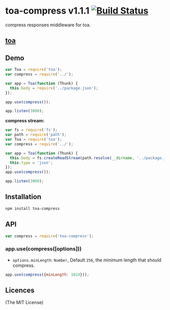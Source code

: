 toa-compress v1.1.1 [![Build Status](https://travis-ci.org/toajs/toa-compress.svg)](https://travis-ci.org/toajs/toa-compress)
====
compress responses middleware for toa.

## [toa](https://github.com/toajs/toa)

## Demo

```js
var Toa = require('toa');
var compress = require('../');

var app = Toa(function (Thunk) {
  this.body = require('../package.json');
});

app.use(compress());

app.listen(3000);
```

**compress stream:**

```js
var fs = require('fs');
var path = require('path');
var Toa = require('toa');
var compress = require('../');

var app = Toa(function (Thunk) {
  this.body = fs.createReadStream(path.resolve(__dirname, '../package.json'));
  this.type = 'json';
});
app.use(compress());

app.listen(3000);
```

## Installation

```bash
npm install toa-compress
```

## API

```js
var compress = require('toa-compress');
```
### app.use(compress([options]))

- `options.minLength`: `Number`, Default `256`, the minimum length that should compress.

```js
app.use(compress({minLength: 1024}));
```

## Licences
(The MIT License)
